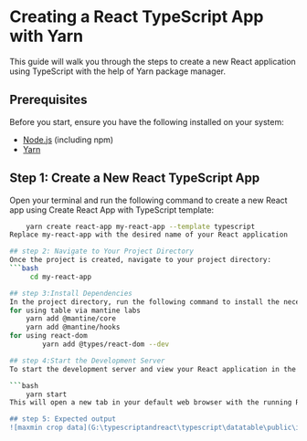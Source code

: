 # Creating a React TypeScript App with Yarn

This guide will walk you through the steps to create a new React application using TypeScript with the help of Yarn package manager.

## Prerequisites

Before you start, ensure you have the following installed on your system:

- [Node.js](https://nodejs.org/) (including npm)
- [Yarn](https://yarnpkg.com/)

## Step 1: Create a New React TypeScript App

Open your terminal and run the following command to create a new React app using Create React App with TypeScript template:

```bash
    yarn create react-app my-react-app --template typescript
Replace my-react-app with the desired name of your React application

## step 2: Navigate to Your Project Directory
Once the project is created, navigate to your project directory:
```bash
     cd my-react-app

## step 3:Install Dependencies
In the project directory, run the following command to install the necessary dependencies:
for using table via mantine labs
    yarn add @mantine/core
    yarn add @mantine/hooks
for using react-dom 
        yarn add @types/react-dom --dev

## step 4:Start the Development Server
To start the development server and view your React application in the browser, run the following command:

```bash
    yarn start
This will open a new tab in your default web browser with the running React app. If it doesn't open automatically, you can visit http://localhost:3000 in your browser.

## step 5: Expected output
![maxmin crop data](G:\typescriptandreact\typescript\datatable\public\images\1..PNG)



